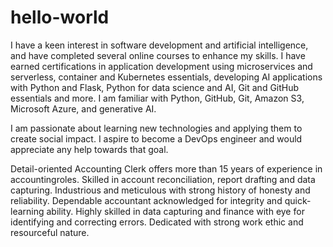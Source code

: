 # hello-world

I have a keen interest in software development and artificial intelligence, and have completed several online courses to enhance my skills. I have earned certifications in application development using microservices and serverless, container and Kubernetes essentials, developing AI applications with Python and Flask, Python for data science and AI, Git and GitHub essentials and more. I am familiar with Python, GitHub, Git, Amazon S3, Microsoft Azure, and generative AI. 

I am passionate about learning new technologies and applying them to create social impact. I aspire to become a DevOps engineer and would appreciate any help towards that goal.

Detail-oriented Accounting Clerk offers more than 15 years of experience in accountingroles. Skilled in account reconciliation, report drafting and data capturing. Industrious and meticulous with strong history of honesty and reliability. Dependable accountant acknowledged for integrity and quick-learning ability. Highly skilled in data capturing and finance with eye for identifying and correcting errors. Dedicated with strong work ethic and resourceful nature.
